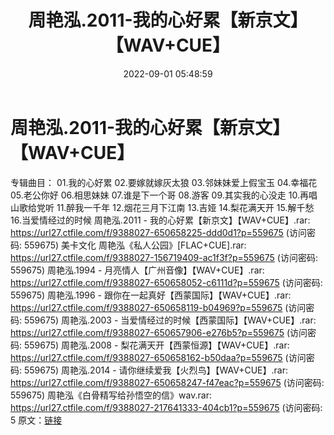 ﻿---
title: 周艳泓.2011-我的心好累【新京文】【WAV+CUE】
date: 2022-09-01 05:48:59
categories: WAV车载音乐、镜像
tags: 华语中文
---
# 周艳泓.2011-我的心好累【新京文】【WAV+CUE】

专辑曲目：
01.我的心好累
02.要嫁就嫁灰太狼
03.邻妹妹爱上假宝玉
04.幸福花
05.老公你好
06.相思妹妹
07.谁是下一个哥
08.游客
09.其实我的心没走
10.再唱山歌给党听
11.醉我一千年
12.烟花三月下江南
13.吉娅
14.梨花满天开
15.解千愁
16.当爱情经过的时候
周艳泓.2011 - 我的心好累【新京文】【WAV+CUE】.rar:
https://url27.ctfile.com/f/9388027-650658225-ddd0d1?p=559675
(访问密码: 559675)
美卡文化 周艳泓《私人公园》[FLAC+CUE].rar: https://url27.ctfile.com/f/9388027-156719409-ac1f3f?p=559675
(访问密码: 559675)
周艳泓.1994 - 月亮情人【广州音像】【WAV+CUE】.rar: https://url27.ctfile.com/f/9388027-650658052-c6111d?p=559675
(访问密码: 559675)
周艳泓.1996 - 跟你在一起真好【西蒙国际】【WAV+CUE】.rar: https://url27.ctfile.com/f/9388027-650658119-b04969?p=559675
(访问密码: 559675)
周艳泓.2003 - 当爱情经过的时候【西蒙国际】【WAV+CUE】.rar: https://url27.ctfile.com/f/9388027-650657906-e276b5?p=559675
(访问密码: 559675)
周艳泓.2008 - 梨花满天开【西蒙恒源】【WAV+CUE】.rar: https://url27.ctfile.com/f/9388027-650658162-b50daa?p=559675
(访问密码: 559675)
周艳泓.2014 - 请你继续爱我【火烈鸟】【WAV+CUE】.rar: https://url27.ctfile.com/f/9388027-650658247-f47eac?p=559675
(访问密码: 559675)
周艳泓《白骨精写给孙悟空的信》wav.rar: https://url27.ctfile.com/f/9388027-217641333-404cb1?p=559675
(访问密码: 5
原文：[链接](https://blog.sina.com.cn/s/blog_1647c7e7601030z5q.html)